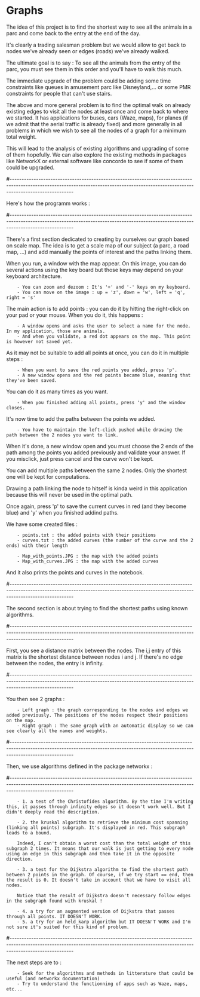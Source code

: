 # Graphs

The idea of this project is to find the shortest way to see all the animals in a parc and come back to the entry at the end of the day. 

It's clearly a trading salesman problem but we would allow to get back to nodes we've already seen or edges (roads) we've already walked. 

The ultimate goal is to say : To see all the animals from the entry of the parc, you must see them in this order and you'll have to walk this much. 

The immediate upgrade of the problem could be adding some time constraints like queues in amusement parc like Disneyland,... or some PMR constraints for people that can't use stairs. 

The above and more general problem is to find the optimal walk on already existing edges to visit all the nodes at least once and come back to where we started. It has applications for buses, cars (Waze, maps), for planes (if we admit that the aerial traffic is already fixed) and more generally in all problems in which we wish to see all the nodes of a graph for a minimum total weight.

This will lead to the analysis of existing algorithms and upgrading of some of them hopefully. We can also explore the existing methods in packages like NetworkX or external software like concorde to see if some of them could be upgraded. 

#--------------------------------------------------------------------------------------------------------------------------------------------------------------------------------------

Here's how the programm works : 

#--------------------------------------------------------------------------------------------------------------------------------------------------------------------------------------

There's a first section dedicated to creating by ourselves our graph based on scale map. 
The idea is to get a scale map of our subject (a parc, a road map, ...) and add manually the points of interest and the paths linking them. 

When you run, a window with the map appear. On this image, you can do several actions using the key board but those keys may depend on your keyboard architecture. 

        - You can zoom and dezoom : It's '+' and '-' keys on my keyboard. 
        - You can move on the image : up = 'z', down = 'w', left = 'q', right = 's' 

The main action is to add points : you can do it by hitting the right-click on your pad or your mouse. When you do it, this happens : 

        - A window opens and asks the user to select a name for the node. In my application, those are animals. 
        - And when you validate, a red dot appears on the map. This point is however not saved yet. 

As it may not be suitable to add all points at once, you can do it in multiple steps : 

        - When you want to save the red points you added, press 'p'. 
        - A new window opens and the red points became blue, meaning that they've been saved. 

You can do it as many times as you want. 

        - When you finished adding all points, press 'y' and the window closes. 

It's now time to add the paths between the points we added. 

        - You have to maintain the left-click pushed while drawing the path between the 2 nodes you want to link. 

When it's done, a new window open and you must choose the 2 ends of the path among the points you added previously and validate your answer. 
If you misclick, just press cancel and the curve won't be kept. 

You can add multiple paths between the same 2 nodes. Only the shortest one will be kept for computations. 

Drawing a path linking the node to hitself is kinda weird in this application because this will never be used in the optimal path. 

Once again, press 'p' to save the current curves in red (and they become blue) and 'y' when you finished addind paths. 

We have some created files : 

        - points.txt : the added points with their positions 
        - curves.txt : the added curves (the number of the curve and the 2 ends) with their length 

        - Map_with_points.JPG : the map with the added points
        - Map_with_curves.JPG : the map with the added curves

And it also prints the points and curves in the notebook. 

#--------------------------------------------------------------------------------------------------------------------------------------------------------------------------------------

The second section is about trying to find the shortest paths using known algorithms. 

#--------------------------------------------------------------------------------------------------------------------------------------------------------------------------------------

First, you see a distance matrix between the nodes. 
The i,j entry of this matrix is the shortest distance between nodes i and j. If there's no edge between the nodes, the entry is infinity. 

#--------------------------------------------------------------------------------------------------------------------------------------------------------------------------------------

You then see 2 graphs : 

        - Left graph : the graph corresponding to the nodes and edges we added previously. The positions of the nodes respect their positions on the map. 
        - Right graph : The same graph with an automatic display so we can see clearly all the names and weights. 

#--------------------------------------------------------------------------------------------------------------------------------------------------------------------------------------

Then, we use algorithms defined in the package networkx : 

#--------------------------------------------------------------------------------------------------------------------------------------------------------------------------------------

        - 1. a test of the Christofides algorithm. By the time I'm writing this, it passes through infinity edges so it doesn't work well. But I didn't deeply read the description. 

        - 2. the kruskal algorithm to retrieve the minimum cost spanning (linking all points) subgraph. It's displayed in red. This subgraph leads to a bound. 
        
        Indeed, I can't obtain a worst cost than the total weight of this subgraph 2 times. It means that our walk is just getting to every node using an edge in this subgraph and then take it in the opposite direction. 

        - 3. a test for the Dijkstra algorithm to find the shortest path between 2 points in the graph. Of course, if we try start == end, then the result is 0. It doesn't take in account that we have to visit all nodes. 

        Notice that the result of Dijkstra doesn't necessary follow edges in the subgraph found with kruskal ! 

        - 4. a try for an augmented version of Dijkstra that passes through all points. IT DOESN'T WORK. 
        - 5. a try for an held_karp algorithm but IT DOESN'T WORK and I'm not sure it's suited for this kind of problem.    

#--------------------------------------------------------------------------------------------------------------------------------------------------------------------------------------

The next steps are to : 

        - Seek for the algorithms and methods in litterature that could be useful (and networkx documentation)
        - Try to understand the functionning of apps such as Waze, maps, etc...